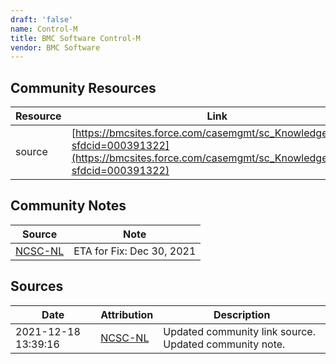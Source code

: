 ```yaml
---
draft: 'false'
name: Control-M
title: BMC Software Control-M
vendor: BMC Software
---
```



## Community Resources
| Resource | Link |
| --- | --- |
| source | [https://bmcsites.force.com/casemgmt/sc_KnowledgeArticle?sfdcid=000391322](https://bmcsites.force.com/casemgmt/sc_KnowledgeArticle?sfdcid=000391322) |

## Community Notes
| Source | Note |
| --- | --- |
| [NCSC-NL](https://github.com/NCSC-NL/log4shell/blob/main/software/README.md) | ETA for Fix: Dec 30, 2021 |

## Sources
| Date | Attribution | Description |
| --- | --- | --- |
| 2021-12-18 13:39:16 | [NCSC-NL](https://github.com/NCSC-NL/log4shell/blob/main/software/README.md) | Updated community link source. Updated community note.  |
